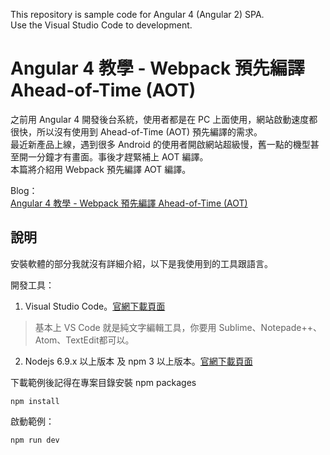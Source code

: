 This repository is sample code for Angular 4 (Angular 2) SPA.  
Use the Visual Studio Code to development.  

# Angular 4 教學 - Webpack 預先編譯 Ahead-of-Time (AOT)

之前用 Angular 4 開發後台系統，使用者都是在 PC 上面使用，網站啟動速度都很快，所以沒有使用到 Ahead-of-Time (AOT) 預先編譯的需求。  
最近新產品上線，遇到很多 Android 的使用者開啟網站超級慢，舊一點的機型甚至開一分鐘才有畫面。事後才趕緊補上 AOT 編譯。  
本篇將介紹用 Webpack 預先編譯 AOT 編譯。  

Blog：  
[Angular 4 教學 - Webpack 預先編譯 Ahead-of-Time (AOT)](https://blog.johnwu.cc/article/angular-4-webpack-ahead-of-time.html)  

## 說明

安裝軟體的部分我就沒有詳細介紹，以下是我使用到的工具跟語言。  

開發工具：
1. Visual Studio Code。[官網下載頁面](https://code.visualstudio.com/Download)  
> 基本上 VS Code 就是純文字編輯工具，你要用 Sublime、Notepade++、Atom、TextEdit都可以。  
2. Nodejs 6.9.x 以上版本 及 npm 3 以上版本。[官網下載頁面](https://nodejs.org/en/download/)  

下載範例後記得在專案目錄安裝 npm packages

``` batch
npm install
```

啟動範例：

``` batch
npm run dev
```
